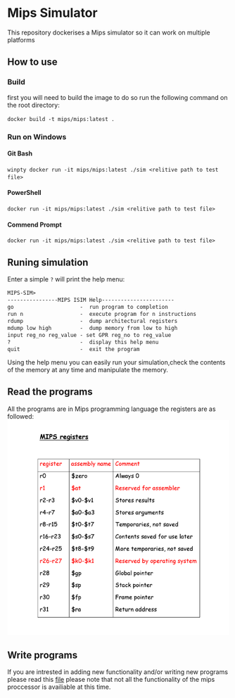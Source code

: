 # Mips Simulator
This repository dockerises a Mips simulator so it can work on multiple platforms
## How to use
### Build
first you will need to build the image to do so run the following command on the root directory:

`docker build -t mips/mips:latest .`
### Run on Windows
#### Git Bash
`winpty docker run -it mips/mips:latest ./sim <relitive path to test file>`
#### PowerShell
`docker run -it mips/mips:latest ./sim <relitive path to test file>`
#### Commend Prompt
`docker run -it mips/mips:latest ./sim <relitive path to test file>`
## Runing simulation
Enter a simple `?` will print the help menu:

```
MIPS-SIM>
----------------MIPS ISIM Help-----------------------
go                     -  run program to completion
run n                  -  execute program for n instructions
rdump                  -  dump architectural registers
mdump low high         -  dump memory from low to high
input reg_no reg_value - set GPR reg_no to reg_value
?                      -  display this help menu
quit                   -  exit the program
```
Using the help menu you can easily run your simulation,check the contents of the memory at any time and manipulate the memory.
## Read the programs
All the programs are in Mips programming language the registers are as followed:
![alt text](readme/img.png)
## Write programs
If you are intrested in adding new functionality and/or writing new programs please read this [file](readme/MIPS_Instruction_Set.pdf) please note that not all the functionality of the mips proccessor is availiable at this time.
